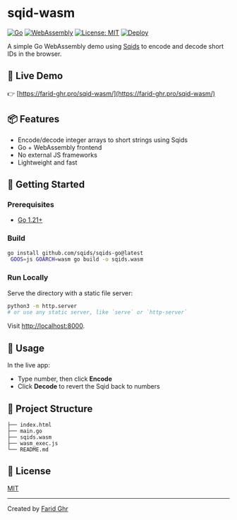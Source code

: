 # sqid-wasm

[![Go](https://img.shields.io/badge/Go-1.21+-00ADD8?logo=go)](https://go.dev/)
[![WebAssembly](https://img.shields.io/badge/WebAssembly-Enabled-654FF0?logo=webassembly)](https://webassembly.org/)
[![License: MIT](https://img.shields.io/badge/License-MIT-yellow.svg)](LICENSE)
[![Deploy](https://img.shields.io/badge/Deployed-GitHub%20Pages-brightgreen?logo=github)](https://farid-ghr.pro/sqid-wasm/)

A simple Go WebAssembly demo using [Sqids](https://sqids.org/go) to encode and decode short IDs in the browser.

## 🔗 Live Demo

👉 [https://farid-ghr.pro/sqid-wasm/](https://farid-ghr.pro/sqid-wasm/)

## 📦 Features

* Encode/decode integer arrays to short strings using Sqids
* Go + WebAssembly frontend
* No external JS frameworks
* Lightweight and fast

## 🚀 Getting Started

### Prerequisites

* [Go 1.21+](https://go.dev/dl/)

### Build

```bash
go install github.com/sqids/sqids-go@latest
 GOOS=js GOARCH=wasm go build -o sqids.wasm
```

### Run Locally

Serve the directory with a static file server:

```bash
python3 -m http.server
# or use any static server, like `serve` or `http-server`
```

Visit [http://localhost:8000](http://localhost:8000).

## 🧪 Usage

In the live app:

* Type number, then click **Encode**
* Click **Decode** to revert the Sqid back to numbers

## 📁 Project Structure

```
├── index.html
├── main.go
├── sqids.wasm
├── wasm_exec.js
└── README.md
```

## 📖 License

[MIT](LICENSE)

---

Created by [Farid Ghr](https://farid-ghr.pro)
